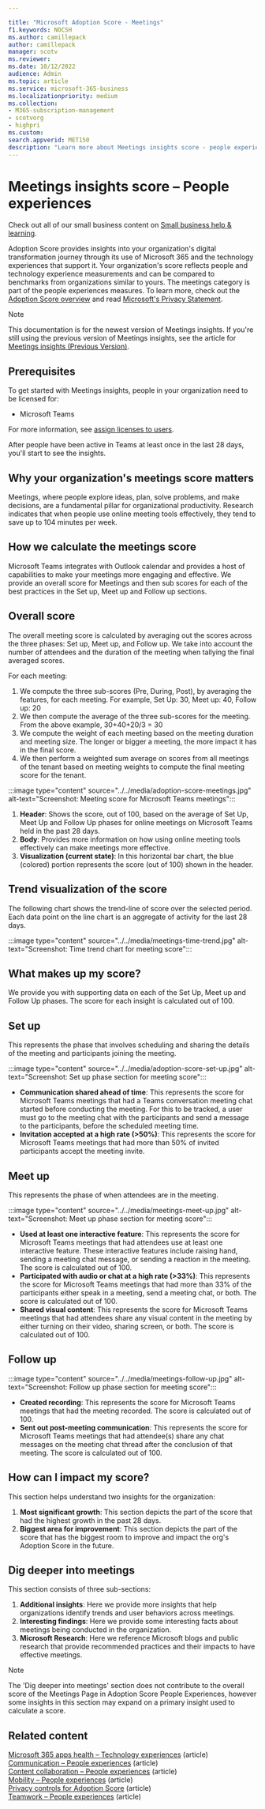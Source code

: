 ```yaml
---

title: "Microsoft Adoption Score - Meetings"
f1.keywords: NOCSH
ms.author: camillepack
author: camillepack
manager: scotv
ms.reviewer:
ms.date: 10/12/2022
audience: Admin
ms.topic: article
ms.service: microsoft-365-business
ms.localizationpriority: medium
ms.collection:
- M365-subscription-management
- scotvorg
- highpri
ms.custom:
search.appverid: MET150
description: "Learn more about Meetings insights score - people experiences Adoption Score." 
---
```


# Meetings insights score – People experiences

Check out all of our small business content on [Small business help & learning](https://go.microsoft.com/fwlink/?linkid=2224585).

Adoption Score provides insights into your organization's digital transformation journey through its use of Microsoft 365 and the technology experiences that support it. Your organization's score reflects people and technology experience measurements and can be compared to benchmarks from organizations similar to yours. The meetings category is part of the people experiences measures. To learn more, check out the [Adoption Score overview](adoption-score.md) and read [Microsoft's Privacy Statement](https://privacy.microsoft.com/privacystatement).

> [!NOTE]
> This documentation is for the newest version of Meetings insights. If you're still using the previous version of Meetings insights, see the article for [Meetings insights (Previous Version)](meetings.md).

## Prerequisites

To get started with Meetings insights, people in your organization need to be licensed for:

- Microsoft Teams

For more information, see [assign licenses to users](../manage/assign-licenses-to-users.md).

After people have been active in Teams at least once in the last 28 days, you'll start to see the insights.

## Why your organization's meetings score matters

Meetings, where people explore ideas, plan, solve problems, and make decisions, are a fundamental pillar for organizational productivity. Research indicates that when people use online meeting tools effectively, they tend to save up to 104 minutes per week.

## How we calculate the meetings score

Microsoft Teams integrates with Outlook calendar and provides a host of capabilities to make your meetings more engaging and effective. We provide an overall score for Meetings and then sub scores for each of the best practices in the Set up, Meet up and Follow up sections.

## Overall score

The overall meeting score is calculated by averaging out the scores across the three phases: Set up, Meet up, and Follow up. We take into account the number of attendees and the duration of the meeting when tallying the final averaged scores.

For each meeting:

1. We compute the three sub-scores (Pre, During, Post), by averaging the features, for each meeting. For example, Set Up: 30, Meet up: 40, Follow up: 20
1. We then compute the average of the three sub-scores for the meeting. From the above example, 30+40+20/3 = 30
1. We compute the weight of each meeting based on the meeting duration and meeting size. The longer or bigger a meeting, the more impact it has in the final score.
1. We then perform a weighted sum average on scores from all meetings of the tenant based on meeting weights to compute the final meeting score for the tenant.

:::image type="content" source="../../media/adoption-score-meetings.jpg" alt-text="Screenshot: Meeting score for Microsoft Teams meetings":::

1. **Header**: Shows the score, out of 100, based on the average of Set Up, Meet Up and Follow Up phases for online meetings on Microsoft Teams held in the past 28 days.
1. **Body**: Provides more information on how using online meeting tools effectively can make meetings more effective.
1. **Visualization (current state)**: In this horizontal bar chart, the blue (colored) portion represents the score (out of 100) shown in the header.

## Trend visualization of the score

The following chart shows the trend-line of score over the selected period. Each data point on the line chart is an aggregate of activity for the last 28 days.

:::image type="content" source="../../media/meetings-time-trend.jpg" alt-text="Screenshot: Time trend chart for meeting score":::

## What makes up my score?

We provide you with supporting data on each of the Set Up, Meet up and Follow Up phases. The score for each insight is calculated out of 100.

## Set up

This represents the phase that involves scheduling and sharing the details of the meeting and participants joining the meeting.

:::image type="content" source="../../media/adoption-score-set-up.jpg" alt-text="Screenshot: Set up phase section for meeting score":::

- **Communication shared ahead of time**: This represents the score for Microsoft Teams meetings that had a Teams conversation meeting chat started before conducting the meeting. For this to be tracked, a user must go to the meeting chat with the participants and send a message to the participants, before the scheduled meeting time.
- **Invitation accepted at a high rate (>50%)**: This represents the score for Microsoft Teams meetings that had more than 50% of invited participants accept the meeting invite.

## Meet up

This represents the phase of when attendees are in the meeting.

:::image type="content" source="../../media/meetings-meet-up.jpg" alt-text="Screenshot: Meet up phase section for meeting score":::

- **Used at least one interactive feature**: This represents the score for Microsoft Teams meetings that had attendees use at least one interactive feature. These interactive features include raising hand, sending a meeting chat message, or sending a reaction in the meeting. The score is calculated out of 100.
- **Participated with audio or chat at a high rate (>33%)**: This represents the score for Microsoft Teams meetings that had more than 33% of the participants either speak in a meeting, send a meeting chat, or both. The score is calculated out of 100.
- **Shared visual content**: This represents the score for Microsoft Teams meetings that had attendees share any visual content in the meeting by either turning on their video, sharing screen, or both. The score is calculated out of 100.

## Follow up

:::image type="content" source="../../media/meetings-follow-up.jpg" alt-text="Screenshot: Follow up phase section for meeting score":::

- **Created recording**: This represents the score for Microsoft Teams meetings that had the meeting recorded. The score is calculated out of 100.
- **Sent out post-meeting communication**: This represents the score for Microsoft Teams meetings that had attendee(s) share any chat messages on the meeting chat thread after the conclusion of that meeting. The score is calculated out of 100.

## How can I impact my score?

This section helps understand two insights for the organization:

1. **Most significant growth**: This section depicts the part of the score that had the highest growth in the past 28 days.
1. **Biggest area for improvement**: This section depicts the part of the score that has the biggest room to improve and impact the org's Adoption Score in the future.

## Dig deeper into meetings

This section consists of three sub-sections:

1. **Additional insights**: Here we provide more insights that help organizations identify trends and user behaviors across meetings.
1. **Interesting findings**: Here we provide some interesting facts about meetings being conducted in the organization.
1. **Microsoft Research**: Here we reference Microsoft blogs and public research that provide recommended practices and their impacts to have effective meetings.

> [!NOTE]
> The 'Dig deeper into meetings' section does not contribute to the overall score of the Meetings Page in Adoption Score People Experiences, however some insights in this section may expand on a primary insight used to calculate a score.

## Related content

[Microsoft 365 apps health – Technology experiences](apps-health.md) (article)\
[Communication – People experiences](communication.md) (article)\
[Content collaboration – People experiences](content-collaboration.md) (article)\
[Mobility – People experiences](mobility.md) (article)\
[Privacy controls for Adoption Score](privacy.md) (article)\
[Teamwork – People experiences](teamwork.md) (article)
